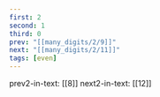 ```yaml
---
first: 2
second: 1
third: 0
prev: "[[many_digits/2/9]]"
next: "[[many_digits/2/11]]"
tags: [even]
---
```

prev2-in-text: [[8]]
next2-in-text: [[12]]
